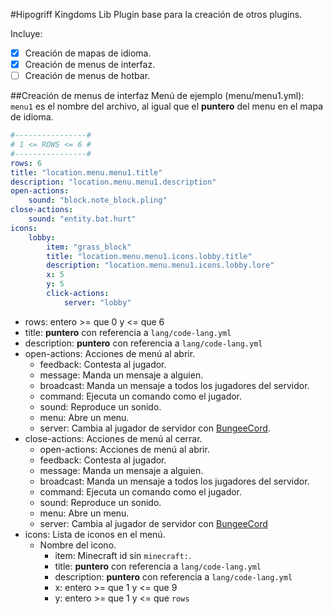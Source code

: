 #Hipogriff Kingdoms Lib
Plugin base para la creación de otros plugins.

Incluye:
- [x] Creación de mapas de idioma.
- [x] Creación de menus de interfaz.
- [ ] Creación de menus de hotbar.

##Creación de menus de interfaz
Menú de ejemplo (menu/menu1.yml):  
`menu1` es el nombre del archivo, al igual que el **puntero** del menu en el mapa de idioma.
```yaml
#----------------#
# 1 <= ROWS <= 6 #
#----------------#
rows: 6
title: "location.menu.menu1.title"
description: "location.menu.menu1.description"
open-actions:
    sound: "block.note_block.pling"
close-actions:
    sound: "entity.bat.hurt"
icons:
    lobby:
        item: "grass_block"
        title: "location.menu.menu1.icons.lobby.title"
        description: "location.menu.menu1.icons.lobby.lore"
        x: 5
        y: 5
        click-actions:
            server: "lobby"
```
- rows: entero >= que 0 y <= que 6
- title: **puntero** con referencia a `lang/code-lang.yml`
- description: **puntero** con referencia a `lang/code-lang.yml`
- open-actions: Acciones de menú al abrir.
    - feedback: Contesta al jugador.
    - message: Manda un mensaje a alguien.
    - broadcast: Manda un mensaje a todos los jugadores del servidor.
    - command: Ejecuta un comando como el jugador.
    - sound: Reproduce un sonido.
    - menu: Abre un menu.
    - server: Cambia al jugador de servidor con [BungeeCord](https://github.com/SpigotMC/BungeeCord).
- close-actions: Acciones de menú al cerrar.
    - open-actions: Acciones de menú al abrir.
    - feedback: Contesta al jugador.
    - message: Manda un mensaje a alguien.
    - broadcast: Manda un mensaje a todos los jugadores del servidor.
    - command: Ejecuta un comando como el jugador.
    - sound: Reproduce un sonido.
    - menu: Abre un menu.
    - server: Cambia al jugador de servidor con [BungeeCord](https://github.com/SpigotMC/BungeeCord)
- icons: Lista de iconos en el menú.
    - Nombre del icono.
        - item: Minecraft id sin `minecraft:`.
        - title: **puntero** con referencia a `lang/code-lang.yml`
        - description: **puntero** con referencia a `lang/code-lang.yml`
        - x: entero >= que 1 y <= que 9
        - y: entero >= que 1 y <= que `rows`
